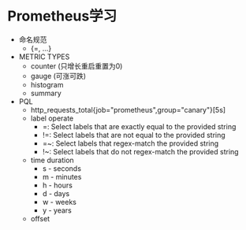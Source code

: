 # Prometheus学习
- 命名规范
  - <metric name>{<label name>=<label value>, ...}
- METRIC TYPES
  - counter (只增长重启重置为0)
  - gauge (可涨可跌)
  - histogram
  - summary
- PQL
  - http_requests_total{job="prometheus",group="canary"}[5s]
  - label operate
    - =: Select labels that are exactly equal to the provided string
    - !=: Select labels that are not equal to the provided string
    - =~: Select labels that regex-match the provided string
    - !~: Select labels that do not regex-match the provided string
  - time duration
    - s - seconds
    - m - minutes
    - h - hours
    - d - days
    - w - weeks
    - y - years
  - offset